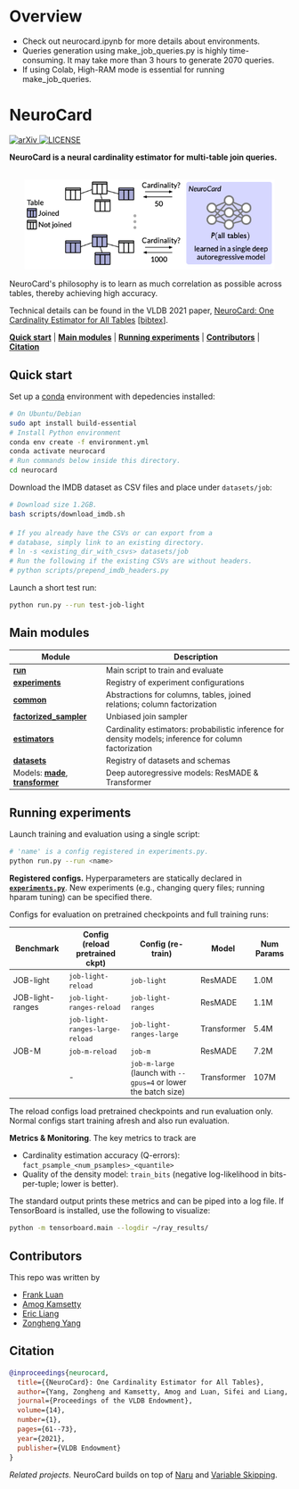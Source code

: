 # Overview
- Check out neurocard.ipynb for more details about environments.
- Queries generation using make_job_queries.py is highly time-consuming. It may take more than 3 hours to generate 2070 queries.
- If using Colab, High-RAM mode is essential for running make_job_queries.
# NeuroCard

<p>
    <a href="http://arxiv.org/abs/2006.08109">
        <img alt="arXiv" src="https://img.shields.io/badge/arXiv-2006.08109-blue">
    </a>
    <a href="https://github.com/neurocard/neurocard/blob/master/LICENSE">
        <img alt="LICENSE" src="https://img.shields.io/github/license/neurocard/neurocard.svg?color=brightgreen">
    </a>
</p>

**NeuroCard is a neural cardinality estimator for multi-table join queries.**

<p align="center">
    <br>
    <img src="assets/neurocard-concept.png" width="450"/>
<p>

NeuroCard's philosophy is to learn as much correlation as possible across tables, thereby achieving high accuracy.

Technical details can be found in the VLDB 2021 paper, [NeuroCard: One Cardinality Estimator for All Tables](http://arxiv.org/abs/2006.08109) [[bibtex](#citation)].

[**Quick start**](#quick-start) | [**Main modules**](#main-modules) | [**Running experiments**](#running-experiments) | [**Contributors**](#contributors) | [**Citation**](#citation)

## Quick start

Set up a [conda](https://docs.conda.io/en/latest/miniconda.html) environment with depedencies installed:

```bash
# On Ubuntu/Debian
sudo apt install build-essential
# Install Python environment
conda env create -f environment.yml
conda activate neurocard
# Run commands below inside this directory.
cd neurocard
```

Download the IMDB dataset as CSV files and place under `datasets/job`:
```bash
# Download size 1.2GB.
bash scripts/download_imdb.sh

# If you already have the CSVs or can export from a
# database, simply link to an existing directory.
# ln -s <existing_dir_with_csvs> datasets/job
# Run the following if the existing CSVs are without headers.
# python scripts/prepend_imdb_headers.py
```

Launch a short test run:
```bash
python run.py --run test-job-light
```

## Main modules

| Module                                                                             | Description                                                                                            |
|------------------------------------------------------------------------------------|--------------------------------------------------------------------------------------------------------|
| [**run**](neurocard/run.py)                                                        | Main script to train and evaluate                                                                      |
| [**experiments**](neurocard/experiments.py)                                        | Registry of experiment configurations                                                                  |
| [**common**](neurocard/common.py)                                                  | Abstractions for columns, tables, joined relations; column factorization                               |
| [**factorized_sampler**](neurocard/factorized_sampler.py)                          | Unbiased join sampler                                                                                  |
| [**estimators**](neurocard/estimators.py)                                          | Cardinality estimators: probabilistic inference for density models; inference for column factorization |
| [**datasets**](neurocard/datasets.py)                                              | Registry of datasets and schemas                                                                       |
| Models: [**made**](neurocard/made.py), [**transformer**](neurocard/transformer.py) | Deep autoregressive models: ResMADE & Transformer                                                      |

## Running experiments

Launch training and evaluation using a single script:
```bash
# 'name' is a config registered in experiments.py.
python run.py --run <name>
```

**Registered configs.** Hyperparameters are statically declared in [**`experiments.py`**](neurocard/experiments.py). New experiments (e.g., changing query files; running hparam tuning) can be specified there.

Configs for evaluation on pretrained checkpoints and full training runs:

| Benchmark        | Config (reload pretrained ckpt) | Config (re-train)                                              | Model       | Num Params |
|------------------|---------------------------------|----------------------------------------------------------------|-------------|------------|
| JOB-light        | `job-light-reload`              | `job-light`                                                    | ResMADE     | 1.0M       |
| JOB-light-ranges | `job-light-ranges-reload`       | `job-light-ranges`                                             | ResMADE     | 1.1M       |
|                  | `job-light-ranges-large-reload` | `job-light-ranges-large`                                       | Transformer | 5.4M       |
| JOB-M            | `job-m-reload`                  | `job-m`                                                        | ResMADE     | 7.2M       |
|                  | -                               | `job-m-large` (launch with `--gpus=4` or lower the batch size) | Transformer | 107M       |

The reload configs load pretrained checkpoints and run evaluation only.
Normal configs start training afresh and also run evaluation.

**Metrics & Monitoring**. The key metrics to track are
* Cardinality estimation accuracy (Q-errors): `fact_psample_<num_psamples>_<quantile>`
* Quality of the density model: `train_bits` (negative log-likelihood in bits-per-tuple; lower is better).

The standard output prints these metrics and can be piped into a log file.  If TensorBoard is installed, use the following to visualize:
```bash
python -m tensorboard.main --logdir ~/ray_results/
```

## Contributors
This repo was written by
* [Frank Luan](https://github.com/franklsf95)
* [Amog Kamsetty](https://github.com/amogkam)
* [Eric Liang](https://github.com/ericl)
* [Zongheng Yang](https://github.com/concretevitamin)

## Citation
```bibtex
@inproceedings{neurocard,
  title={{NeuroCard}: One Cardinality Estimator for All Tables},
  author={Yang, Zongheng and Kamsetty, Amog and Luan, Sifei and Liang, Eric and Duan, Yan and Chen, Xi and Stoica, Ion},
  journal={Proceedings of the VLDB Endowment},
  volume={14},
  number={1},
  pages={61--73},
  year={2021},
  publisher={VLDB Endowment}
}
```
*Related projects.* NeuroCard builds on top of [Naru](https://github.com/naru-project/naru) and [Variable Skipping](http://var-skip.github.io/).
